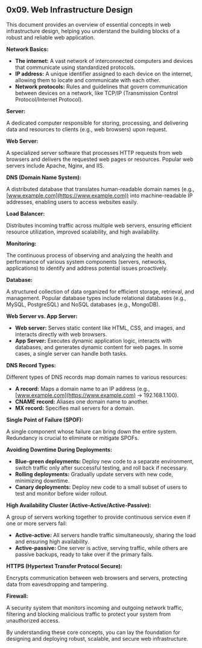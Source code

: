 ## 0x09. Web Infrastructure Design

This document provides an overview of essential concepts in web infrastructure design, helping you understand the building blocks of a robust and reliable web application.

**Network Basics:**

* **The internet:** A vast network of interconnected computers and devices that communicate using standardized protocols.
* **IP address:** A unique identifier assigned to each device on the internet, allowing them to locate and communicate with each other.
* **Network protocols:** Rules and guidelines that govern communication between devices on a network, like TCP/IP (Transmission Control Protocol/Internet Protocol).

**Server:**

A dedicated computer responsible for storing, processing, and delivering data and resources to clients (e.g., web browsers) upon request.

**Web Server:**

A specialized server software that processes HTTP requests from web browsers and delivers the requested web pages or resources. Popular web servers include Apache, Nginx, and IIS.

**DNS (Domain Name System):**

A distributed database that translates human-readable domain names (e.g., [www.example.com](https://www.example.com)) into machine-readable IP addresses, enabling users to access websites easily.

**Load Balancer:**

Distributes incoming traffic across multiple web servers, ensuring efficient resource utilization, improved scalability, and high availability.

**Monitoring:**

The continuous process of observing and analyzing the health and performance of various system components (servers, networks, applications) to identify and address potential issues proactively.

**Database:**

A structured collection of data organized for efficient storage, retrieval, and management. Popular database types include relational databases (e.g., MySQL, PostgreSQL) and NoSQL databases (e.g., MongoDB).

**Web Server vs. App Server:**

* **Web server:** Serves static content like HTML, CSS, and images, and interacts directly with web browsers.
* **App Server:** Executes dynamic application logic, interacts with databases, and generates dynamic content for web pages. In some cases, a single server can handle both tasks.

**DNS Record Types:**

Different types of DNS records map domain names to various resources:

* **A record:** Maps a domain name to an IP address (e.g., [www.example.com](https://www.example.com) -> 192.168.1.100).
* **CNAME record:** Aliases one domain name to another.
* **MX record:** Specifies mail servers for a domain.

**Single Point of Failure (SPOF):**

A single component whose failure can bring down the entire system. Redundancy is crucial to eliminate or mitigate SPOFs.

**Avoiding Downtime During Deployments:**

* **Blue-green deployments:** Deploy new code to a separate environment, switch traffic only after successful testing, and roll back if necessary.
* **Rolling deployments:** Gradually update servers with new code, minimizing downtime.
* **Canary deployments:** Deploy new code to a small subset of users to test and monitor before wider rollout.

**High Availability Cluster (Active-Active/Active-Passive):**

A group of servers working together to provide continuous service even if one or more servers fail:

* **Active-active:** All servers handle traffic simultaneously, sharing the load and ensuring high availability.
* **Active-passive:** One server is active, serving traffic, while others are passive backups, ready to take over if the primary fails.

**HTTPS (Hypertext Transfer Protocol Secure):**

Encrypts communication between web browsers and servers, protecting data from eavesdropping and tampering.

**Firewall:**

A security system that monitors incoming and outgoing network traffic, filtering and blocking malicious traffic to protect your system from unauthorized access.

By understanding these core concepts, you can lay the foundation for designing and deploying robust, scalable, and secure web infrastructure.